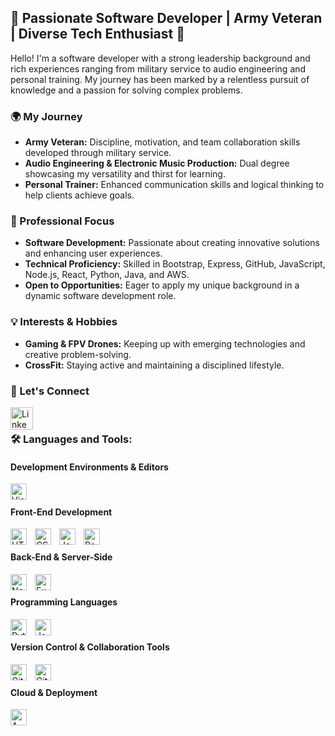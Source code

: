 ## 🚀 Passionate Software Developer | Army Veteran | Diverse Tech Enthusiast 🌟

Hello! I'm a software developer with a strong leadership background and rich experiences ranging from military service to audio engineering and personal training. My journey has been marked by a relentless pursuit of knowledge and a passion for solving complex problems.

### 🌍 My Journey
- **Army Veteran:** Discipline, motivation, and team collaboration skills developed through military service.
- **Audio Engineering & Electronic Music Production:** Dual degree showcasing my versatility and thirst for learning.
- **Personal Trainer:** Enhanced communication skills and logical thinking to help clients achieve goals.

### 🎯 Professional Focus
- **Software Development:** Passionate about creating innovative solutions and enhancing user experiences.
- **Technical Proficiency:** Skilled in Bootstrap, Express, GitHub, JavaScript, Node.js, React, Python, Java, and AWS.
- **Open to Opportunities:** Eager to apply my unique background in a dynamic software development role.

### 💡 Interests & Hobbies
- **Gaming & FPV Drones:** Keeping up with emerging technologies and creative problem-solving.
- **CrossFit:** Staying active and maintaining a disciplined lifestyle.

### 🤝 Let's Connect

[<img align="left" alt="LinkedIn" width="36px" src="https://img.icons8.com/color/48/000000/linkedin.png" style="padding-right:10px;" />][linkedin]
<br />
### 🛠️ Languages and Tools:

#### Development Environments & Editors
[<img align="left" alt="Visual Studio Code" width="26px" src="https://cdn.jsdelivr.net/gh/devicons/devicon/icons/vscode/vscode-original.svg" style="padding-right:10px;" />][vscode]
<br />

#### Front-End Development
[<img align="left" alt="HTML5" width="26px" src="https://cdn.jsdelivr.net/gh/devicons/devicon/icons/html5/html5-original.svg" style="padding-right:10px;" />][html5]
[<img align="left" alt="CSS3" width="26px" src="https://cdn.jsdelivr.net/gh/devicons/devicon/icons/css3/css3-original.svg" style="padding-right:10px;" />][css3]
[<img align="left" alt="JavaScript" width="26px" src="https://cdn.jsdelivr.net/gh/devicons/devicon/icons/javascript/javascript-original.svg" style="padding-right:10px;" />][mdn]
[<img align="left" alt="React" width="26px" src="https://cdn.jsdelivr.net/gh/devicons/devicon/icons/react/react-original.svg" style="padding-right:10px;" />][react]
<br />

#### Back-End & Server-Side
[<img align="left" alt="Node.js" width="26px" src="https://cdn.jsdelivr.net/gh/devicons/devicon/icons/nodejs/nodejs-original.svg" style="padding-right:10px;" />][nodejs]
[<img align="left" alt="Express" width="26px" src="https://cdn.jsdelivr.net/gh/devicons/devicon/icons/express/express-original.svg" style="padding-right:10px;" />][express]
<br />

#### Programming Languages
[<img align="left" alt="Python" width="26px" src="https://cdn.jsdelivr.net/gh/devicons/devicon/icons/python/python-original.svg" style="padding-right:10px;" />][python]
[<img align="left" alt="Java" width="26px" src="https://cdn.jsdelivr.net/gh/devicons/devicon/icons/java/java-original.svg" style="padding-right:10px;" />][java]
<br />

#### Version Control & Collaboration Tools
[<img align="left" alt="Git" width="26px" src="https://cdn.jsdelivr.net/gh/devicons/devicon/icons/git/git-original.svg" style="padding-right:10px;" />][git]
[<img align="left" alt="GitHub" width="26px" src="https://cdn.jsdelivr.net/gh/devicons/devicon/icons/github/github-original.svg" style="padding-right:10px;" />][github]
<br />

#### Cloud & Deployment
[<img align="left" alt="AWS" width="26px" src="https://cdn.jsdelivr.net/gh/devicons/devicon/icons/amazonwebservices/amazonwebservices-original.svg" style="padding-right:10px;" />][aws]

[linkedin]: https://www.linkedin.com/in/markjackson28
[vscode]: https://code.visualstudio.com/
[html5]: https://developer.mozilla.org/en-US/docs/Glossary/HTML5
[css3]: https://developer.mozilla.org/en-US/docs/Web/CSS
[mdn]: https://developer.mozilla.org/en-US/docs/Web/JavaScript
[react]: https://reactjs.org/
[nodejs]: https://nodejs.org/en/
[git]: https://git-scm.com/
[github]: https://github.com/
[express]: https://expressjs.com/
[java]: https://www.java.com/en/
[python]: https://www.python.org/
[aws]: https://aws.amazon.com/
